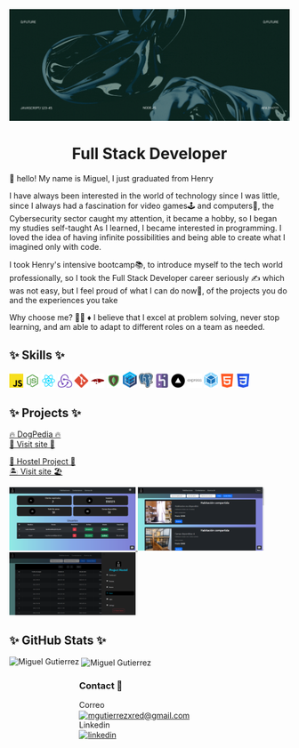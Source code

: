 <img src="./Developer_web.gif">

<h1 align="center">
 Full Stack Developer 
</h1>

<p>
👋 hello! My name is Miguel, I just graduated from Henry

I have always been interested in the world of technology since I was little, since I always had a fascination for video games🕹 and computers💾, the Cybersecurity sector caught my attention, it became a hobby, so I began my studies self-taught As I learned, I became interested in programming. I loved the idea of ​​having infinite possibilities and being able to create what I imagined only with code.

I took Henry's intensive bootcamp📚, to introduce myself to the tech world professionally, so I took the Full Stack Developer career seriously ✍ which was not easy, but I feel proud of what I can do now💪, of the projects you do and the experiences you take

Why choose me? 🙋‍♂️
♦ I believe that I excel at problem solving, never stop learning, and am able to adapt to different roles on a team as needed.
</p>

## ✨ Skills ✨

<p>
<img width="5%" src="./img/icons/javascript.png">
<img width="5%" src="./img/icons/NodeJs.png">
<img width="5%" src="./img/icons/React.png">
<img width="5%" src="./img/icons/Redux.png">
<img width="5%" src="./img/icons/Git.png">
<img width="5%" src="./img/icons/mongoosejs.png">
<img width="5%" src="./img/icons/mongodb.png">
<img width="5%" src="./img/icons/sequelize.png">
<img width="5%" src="./img/icons/postgreSQL.png">
<img width="5%" src="./img/icons/heroku.png">
<img width="5%" src="./img/icons/vercel.png">
<img width="5%" src="https://raw.githubusercontent.com/devicons/devicon/master/icons/express/express-original-wordmark.svg">
<img width="5%" src="./img/icons/webpack.png">
<img width="5%" src="./img/icons/html-blanco.png">
<img width="5%" src="./img/icons/css-blanco.png">
</p>

## ✨ Projects ✨

<a href="https://github.com/kripto-c/Proyecto-individual-29C">🔥 DogPedia 🔥</a>
<br/>
<a href="https://dogpedia-henna.vercel.app">🐶 Visit site 🐶</a>


<a href="https://github.com/kripto-c/HostelProject">🏢 Hostel Project 🏢</a>
<br/>
<a href="https://hostel-project.vercel.app">🏝 Visit site 🏖</a>

<p>
<a href="https://hostel-project.vercel.app">
<img width="45%" src="./img/image-hostel/dashbor.png">
<img width="45%" src="./img/image-hostel/habitaciones.png">
<img width="45%" src="./img/image-hostel/payment.png">
</a>
</p>

## ✨ GitHub Stats ✨

<p><img height="150em" align="left" src="https://github-readme-stats.vercel.app/api/top-langs?username=kripto-c&show_icons=true&theme=dark&locale=en&layout=compact" alt="Miguel Gutierrez" /></p>

<p>&nbsp;<img align="center" height="150em" src="https://github-readme-stats.vercel.app/api?username=kripto-c&show_icons=true&theme=dark&locale=en" alt="Miguel Gutierrez" /></p>

### Contact 💼

<p align="left">
Correo<br>
<a href="https://mail.google.com/mail/?view=cm&fs=1&to=mgutierrezxred@gmail.com"><img align="center" src="https://upload.wikimedia.org/wikipedia/commons/thumb/7/7e/Gmail_icon_%282020%29.svg/1280px-Gmail_icon_%282020%29.svg.png"  alt="mgutierrezxred@gmail.com" height="30" width="40" /></a>
<br>
Linkedin<br>
<a href="https://www.linkedin.com/in/miguel-gutierrez-6b231521a/"><img align="center" src="https://raw.githubusercontent.com/rahuldkjain/github-profile-readme-generator/master/src/images/icons/Social/linked-in-alt.svg" alt="linkedin" height="30" width="40" /></a>
</p>

